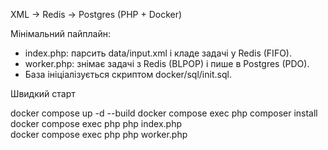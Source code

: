 XML -> Redis -> Postgres (PHP + Docker)

Мінімальний пайплайн:
- index.php: парсить data/input.xml і кладе задачі у Redis (FIFO).
- worker.php: знімає задачі з Redis (BLPOP) і пише в Postgres (PDO).
- База ініціалізується скриптом docker/sql/init.sql.

Швидкий старт

docker compose up -d --build
docker compose exec php composer install
docker compose exec php php index.php  
docker compose exec php php worker.php 
